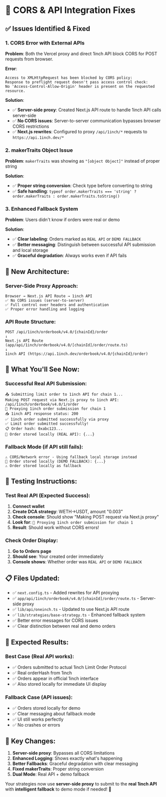 # 🔧 CORS & API Integration Fixes

## ✅ Issues Identified & Fixed

### **1. CORS Error with External APIs** 
**Problem**: Both the Vercel proxy and direct 1inch API block CORS for POST requests from browser.

**Error**: 
```
Access to XMLHttpRequest has been blocked by CORS policy: 
Response to preflight request doesn't pass access control check: 
No 'Access-Control-Allow-Origin' header is present on the requested resource.
```

**Solution**: 
- ✅ **Server-side proxy**: Created Next.js API route to handle 1inch API calls server-side
- ✅ **No CORS issues**: Server-to-server communication bypasses browser CORS restrictions
- ✅ **Next.js rewrites**: Configured to proxy `/api/1inch/*` requests to `https://api.1inch.dev/*`

### **2. makerTraits Object Issue**
**Problem**: `makerTraits` was showing as `"[object Object]"` instead of proper string

**Solution**:
- ✅ **Proper string conversion**: Check type before converting to string
- ✅ **Safe handling**: `typeof order.makerTraits === 'string' ? order.makerTraits : order.makerTraits.toString()`

### **3. Enhanced Fallback System**
**Problem**: Users didn't know if orders were real or demo

**Solution**:
- ✅ **Clear labeling**: Orders marked as `REAL API` or `DEMO FALLBACK`
- ✅ **Better messaging**: Distinguish between successful API submission and local storage
- ✅ **Graceful degradation**: Always works even if API fails

## 🚀 **New Architecture:**

### **Server-Side Proxy Approach**:
```
Browser → Next.js API Route → 1inch API
✅ No CORS issues (server-to-server)
✅ Full control over headers and authentication
✅ Proper error handling and logging
```

### **API Route Structure**:
```
POST /api/1inch/orderbook/v4.0/{chainId}/order
↓
Next.js API Route (app/api/1inch/orderbook/v4.0/[chainId]/order/route.ts)
↓
1inch API (https://api.1inch.dev/orderbook/v4.0/{chainId}/order)
```

## 🧪 **What You'll See Now:**

### **Successful Real API Submission:**
```
📤 Submitting limit order to 1inch API for chain 1...
Making POST request via Next.js proxy to 1inch API: /api/1inch/orderbook/v4.0/1/order
🔄 Proxying 1inch order submission for chain 1
📥 1inch API response status: 200
✅ 1inch order submitted successfully via proxy
✅ Limit order submitted successfully!
📋 Order hash: 0xabc123...
💾 Order stored locally (REAL API): {...}
```

### **Fallback Mode (if API still fails):**
```
⚠️ CORS/Network error - Using fallback local storage instead
💾 Order stored locally (DEMO FALLBACK): {...}
⚠️ Order stored locally as fallback
```

## 🔄 **Testing Instructions:**

### **Test Real API (Expected Success):**
1. **Connect wallet** 
2. **Create DCA strategy**: WETH→USDT, amount "0.003"
3. **Check console**: Should show "Making POST request via Next.js proxy"
4. **Look for**: `🔄 Proxying 1inch order submission for chain 1`
5. **Result**: Should work without CORS errors!

### **Check Order Display:**
1. **Go to Orders page**
2. **Should see**: Your created order immediately
3. **Console shows**: Whether order was `REAL API` or `DEMO FALLBACK`

## 📋 **Files Updated:**

- ✅ `next.config.ts` - Added rewrites for API proxying
- ✅ `app/api/1inch/orderbook/v4.0/[chainId]/order/route.ts` - Server-side proxy
- ✅ `lib/api/oneinch.ts` - Updated to use Next.js API route
- ✅ `lib/strategies/base-strategy.ts` - Enhanced fallback system  
- ✅ Better error messages for CORS issues
- ✅ Clear distinction between real and demo orders

## 🎯 **Expected Results:**

### **Best Case** (Real API works):
- ✅ Orders submitted to actual 1inch Limit Order Protocol
- ✅ Real orderHash from 1inch
- ✅ Orders appear in official 1inch interface
- ✅ Also stored locally for immediate UI display

### **Fallback Case** (API issues):
- ✅ Orders stored locally for demo
- ✅ Clear messaging about fallback mode
- ✅ UI still works perfectly
- ✅ No crashes or errors

## 🔧 **Key Changes:**

1. **Server-side proxy**: Bypasses all CORS limitations
2. **Enhanced Logging**: Shows exactly what's happening
3. **Better Fallbacks**: Graceful degradation with clear messaging
4. **Fixed makerTraits**: Proper string conversion
5. **Dual Mode**: Real API + demo fallback

Your strategies now use **server-side proxy** to submit to the **real 1inch API** with **intelligent fallback** to demo mode if needed! 🚀